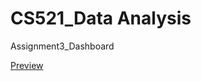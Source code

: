 # CS521_Data Analysis 
Assignment3_Dashboard

[Preview](https://yliucs521a3.herokuapp.com/dashboard-sales.html)

